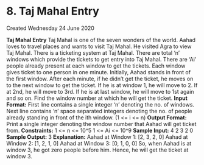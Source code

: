 # 8. Taj Mahal Entry
Created Wednesday 24 June 2020

**Taj Mahal Entry**
Taj Mahal is one of the seven wonders of the world. Aahad loves to travel places and wants to visit Taj Mahal. He visited Agra to view Taj Mahal. There is a ticketing system at Taj Mahal. There are total ‘n’ windows which provide the tickets to get entry into Taj Mahal. There are ‘Ai’ people already present at each window to get the tickets. Each window gives ticket to one person in one minute. Initially, Aahad stands in front of the first window. After each minute, if he didn’t get the ticket, he moves on to the next window to get the ticket. If he is at window 1, he will move to 2. If at 2nd, he will move to 3rd. If he is at last window, he will move to 1st again and so on. Find the window number at which he will get the ticket.
**Input Format:**
First line contains a single integer ‘n’ denoting the no. of windows.
Next line contains ‘n’ space separated integers denoting the no. of people already standing in front of the ith window. (1 <= i <= n)
**Output Format:**
Print a single integer denoting the window number that Aahad will get ticket from.
**Constraints:**
1 <= n <= 10^5
1 <= Ai <= 10^9
**Sample Input:**
4
2 3 2 0
**Sample Output:**
3
**Explanation:**
Aahad at Window 1: [2, 3, 2, 0]
Aahad at Window 2: [1, 2, 1, 0]
Aahad at Window 3: [0, 1, 0, 0]
So, when Aahad is at window 3, he got zero people before him. Hence, he will get the ticket at window 3.

